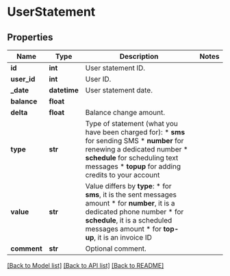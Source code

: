 # UserStatement

## Properties
Name | Type | Description | Notes
------------ | ------------- | ------------- | -------------
**id** | **int** | User statement ID. | 
**user_id** | **int** | User ID. | 
**_date** | **datetime** | User statement date. | 
**balance** | **float** |  | 
**delta** | **float** | Balance change amount. | 
**type** | **str** | Type of statement (what you have been charged for): *   **sms** for sending SMS *   **number** for renewing a dedicated number *   **schedule** for scheduling text messages *   **topup** for adding credits to your account  | 
**value** | **str** | Value differs by **type**: *   for **sms**, it is the sent messages amount *   for **number**, it is a dedicated phone number *   for **schedule**, it is a scheduled messages amount *   for **top-up**, it is an invoice ID  | 
**comment** | **str** | Optional comment. | 

[[Back to Model list]](../README.md#documentation-for-models) [[Back to API list]](../README.md#documentation-for-api-endpoints) [[Back to README]](../README.md)


